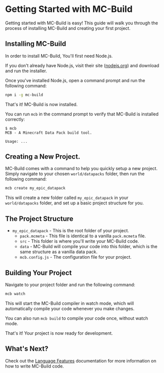 # Getting Started with MC-Build

Getting started with MC-Build is easy! This guide will walk you through the process of installing MC-Build and creating your first project.

## Installing MC-Build
In order to install MC-Build, You'll first need Node.js.

If you don't already have Node.js, visit their site ([nodejs.org](https://nodejs.org/en/)) and download and run the installer.

Once you've installed Node.js, open a command prompt and run the following command:

```bash
npm i -g mc-build
```

That's it! MC-Build is now installed.

You can run `mcb` in the command prompt to verify that MC-Build is installed correctly:

```
$ mcb
MCB - A Minecraft Data Pack build tool.

Usage: ...
```

## Creating a New Project.

MC-Build comes with a command to help you quickly setup a new project. Simply navigate to your chosen `world/datapacks` folder, then run the following command:

```bash
mcb create my_epic_datapack
```

This will create a new folder called `my_epic_datapack` in your `world/datapacks` folder, and set up a basic project structure for you.

## The Project Structure

- `my_epic_datapack` - This is the root folder of your project.
    - `pack.mcmeta` - This file is identical to a vanilla `pack.mcmeta` file.
    - `src` - This folder is where you'll write your MC-Build code.
    - `data` - MC-Build will compile your code into this folder, which is the same structure as a vanilla data pack.
    - `mcb.config.js` - The configuration file for your project.

## Building Your Project

Navigate to your project folder and run the following command:

```bash
mcb watch
```

This will start the MC-Build compiler in watch mode, which will automatically compile your code whenever you make changes.

You can also run `mcb build` to compile your code once, without watch mode.

That's it! Your project is now ready for development.

## What's Next?

Check out the [Language Features](/docs) documentation for more information on how to write MC-Build code. 
